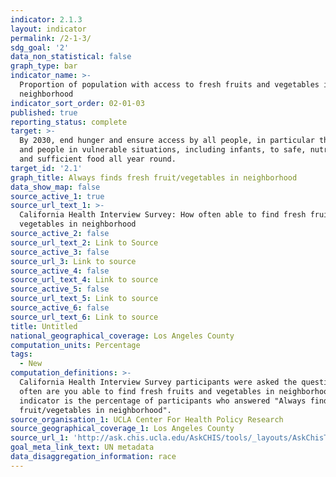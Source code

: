 ```yaml
---
indicator: 2.1.3
layout: indicator
permalink: /2-1-3/
sdg_goal: '2'
data_non_statistical: false
graph_type: bar
indicator_name: >-
  Proportion of population with access to fresh fruits and vegetables in
  neighborhood
indicator_sort_order: 02-01-03
published: true
reporting_status: complete
target: >-
  By 2030, end hunger and ensure access by all people, in particular the poor
  and people in vulnerable situations, including infants, to safe, nutritious
  and sufficient food all year round.
target_id: '2.1'
graph_title: Always finds fresh fruit/vegetables in neighborhood
data_show_map: false
source_active_1: true
source_url_text_1: >-
  California Health Interview Survey: How often able to find fresh fruits and
  vegetables in neighborhood
source_active_2: false
source_url_text_2: Link to Source
source_active_3: false
source_url_3: Link to source
source_active_4: false
source_url_text_4: Link to source
source_active_5: false
source_url_text_5: Link to source
source_active_6: false
source_url_text_6: Link to source
title: Untitled
national_geographical_coverage: Los Angeles County
computation_units: Percentage
tags:
  - New
computation_definitions: >-
  California Health Interview Survey participants were asked the question "How
  often are you able to find fresh fruits and vegetables in neighborhood?". This
  indicator is the percentage of participants who answered "Always finds fresh
  fruit/vegetables in neighborhood".
source_organisation_1: UCLA Center For Health Policy Research
source_geographical_coverage_1: Los Angeles County
source_url_1: 'http://ask.chis.ucla.edu/AskCHIS/tools/_layouts/AskChisTool/home.aspx#/results'
goal_meta_link_text: UN metadata
data_disaggregation_information: race
---
```

